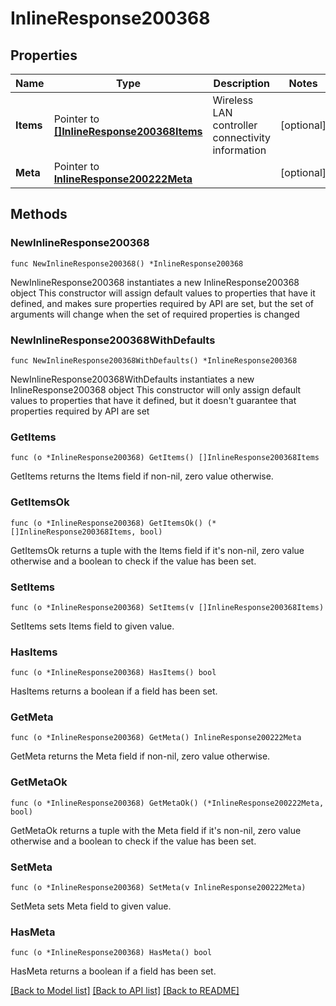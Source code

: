 # InlineResponse200368

## Properties

Name | Type | Description | Notes
------------ | ------------- | ------------- | -------------
**Items** | Pointer to [**[]InlineResponse200368Items**](InlineResponse200368Items.md) | Wireless LAN controller connectivity information | [optional] 
**Meta** | Pointer to [**InlineResponse200222Meta**](InlineResponse200222Meta.md) |  | [optional] 

## Methods

### NewInlineResponse200368

`func NewInlineResponse200368() *InlineResponse200368`

NewInlineResponse200368 instantiates a new InlineResponse200368 object
This constructor will assign default values to properties that have it defined,
and makes sure properties required by API are set, but the set of arguments
will change when the set of required properties is changed

### NewInlineResponse200368WithDefaults

`func NewInlineResponse200368WithDefaults() *InlineResponse200368`

NewInlineResponse200368WithDefaults instantiates a new InlineResponse200368 object
This constructor will only assign default values to properties that have it defined,
but it doesn't guarantee that properties required by API are set

### GetItems

`func (o *InlineResponse200368) GetItems() []InlineResponse200368Items`

GetItems returns the Items field if non-nil, zero value otherwise.

### GetItemsOk

`func (o *InlineResponse200368) GetItemsOk() (*[]InlineResponse200368Items, bool)`

GetItemsOk returns a tuple with the Items field if it's non-nil, zero value otherwise
and a boolean to check if the value has been set.

### SetItems

`func (o *InlineResponse200368) SetItems(v []InlineResponse200368Items)`

SetItems sets Items field to given value.

### HasItems

`func (o *InlineResponse200368) HasItems() bool`

HasItems returns a boolean if a field has been set.

### GetMeta

`func (o *InlineResponse200368) GetMeta() InlineResponse200222Meta`

GetMeta returns the Meta field if non-nil, zero value otherwise.

### GetMetaOk

`func (o *InlineResponse200368) GetMetaOk() (*InlineResponse200222Meta, bool)`

GetMetaOk returns a tuple with the Meta field if it's non-nil, zero value otherwise
and a boolean to check if the value has been set.

### SetMeta

`func (o *InlineResponse200368) SetMeta(v InlineResponse200222Meta)`

SetMeta sets Meta field to given value.

### HasMeta

`func (o *InlineResponse200368) HasMeta() bool`

HasMeta returns a boolean if a field has been set.


[[Back to Model list]](../README.md#documentation-for-models) [[Back to API list]](../README.md#documentation-for-api-endpoints) [[Back to README]](../README.md)


